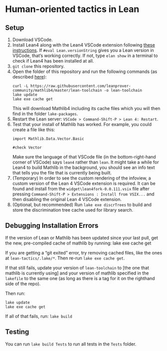 # Human-oriented tactics in Lean

## Setup
1. Download VSCode.
2. Install Lean4 along with the Lean4 VSCode extension following [these instructions](https://leanprover.github.io/lean4/doc/quickstart.html).  If `#eval Lean.versionString` gives you a Lean version in VSCode, that’s working correctly.  If not, type `elan show` in a terminal to check if Lean4 has been installed at all.
3. `git clone` this repository.
4. Open the folder of this repository and run the following commands (as described [here](https://github.com/leanprover-community/mathlib4/wiki/Using-mathlib4-as-a-dependency)):
	```
	curl -L https://raw.githubusercontent.com/leanprover-community/mathlib4/master/lean-toolchain -o lean-toolchain
	lake update
	lake exe cache get
	```
	This will download Mathlib4 including its cache files which you will then find in the folder `lake-packages`.
5. Restart the Lean server: `VSCode > Command-Shift-P > Lean 4: Restart`.
6. Test that your install of Mathlib has worked. For example, you could create a file like this: 
	```
	import Mathlib.Data.Vector.Basic
	
	#check Vector
	```
	Make sure the language of that VSCode file (in the bottom-right-hand corner of VSCode) says `lean4` rather than `lean`. 
	It might take a while for Lean4 to build Mathlib in the background, you should see an info text that tells you the file that is currently being built. 
7. (Temporary) In order to see the custom rendering of the infoview, a custom version of the Lean 4 VSCode extension is required. It can be found and install from the `widget\lean4fork-0.0.111.vsix` file after pressing `Command-Shift-P > Extensions : Install from VSIX...` and then disabling the original Lean 4 VSCode extension.
8. (Optional, but recommended) Run `lake exe discrTrees` to build and store the discrimination tree cache used for library search.
## Debugging Installation Errors

If the version of Lean or Mathlib has been updated since your last pull, get the new, pre-compiled cache of mathlib by running:
lake exe cache get 

 If you are getting a “git exited” error, try removing cached files, like the ones at `lean-tactics/.lake/*`. Then re-run `lake exe cache get`.

If that still fails, update your version of `lean-toolchain` to [the one that mathlib is currently using] and your version of mathlib specified in the `lakefile` to the same one (as long as there is a tag for it on the righthand side of the repo). 

Then run:
```
lake update
lake exe cache get
```

If all of that fails, run:
```lake build```

## Testing
You can run `lake build Tests` to run all tests in the `Tests` folder.  